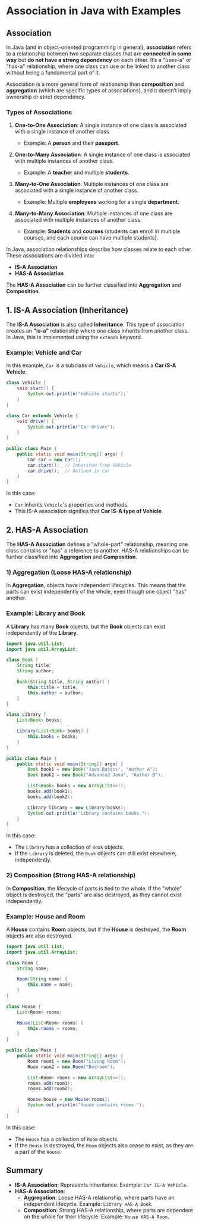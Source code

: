 # Association in Java with Examples

## Association

In Java (and in object-oriented programming in general), **association** refers to a relationship between two separate classes that are **connected in some way** but **do not have a strong dependency** on each other. It’s a "uses-a" or "has-a" relationship, where one class can use or be linked to another class without being a fundamental part of it.

Association is a more general form of relationship than **composition** and **aggregation** (which are specific types of associations), and it doesn’t imply ownership or strict dependency.

### Types of Associations

1. **One-to-One Association**: A single instance of one class is associated with a single instance of another class.

   - Example: A **person** and their **passport**.

2. **One-to-Many Association**: A single instance of one class is associated with multiple instances of another class.

   - Example: A **teacher** and multiple **students**.

3. **Many-to-One Association**: Multiple instances of one class are associated with a single instance of another class.

   - Example: Multiple **employees** working for a single **department**.

4. **Many-to-Many Association**: Multiple instances of one class are associated with multiple instances of another class.
   - Example: **Students** and **courses** (students can enroll in multiple courses, and each course can have multiple students).

In Java, association relationships describe how classes relate to each other. These associations are divided into:

- **IS-A Association**
- **HAS-A Association**

The **HAS-A Association** can be further classified into **Aggregation** and **Composition**.

## 1. IS-A Association (Inheritance)

The **IS-A Association** is also called **Inheritance**. This type of association creates an **"is-a"** relationship where one class inherits from another class. In Java, this is implemented using the `extends` keyword.

### Example: Vehicle and Car

In this example, `Car` is a subclass of `Vehicle`, which means a **Car IS-A Vehicle**.

```java
class Vehicle {
    void start() {
        System.out.println("Vehicle starts");
    }
}

class Car extends Vehicle {
    void drive() {
        System.out.println("Car drives");
    }
}

public class Main {
    public static void main(String[] args) {
        Car car = new Car();
        car.start();  // Inherited from Vehicle
        car.drive();  // Defined in Car
    }
}
```

In this case:

- `Car` inherits `Vehicle`'s properties and methods.
- This IS-A association signifies that **Car IS-A type of Vehicle**.

## 2. HAS-A Association

The **HAS-A Association** defines a "whole-part" relationship, meaning one class contains or "has" a reference to another. HAS-A relationships can be further classified into **Aggregation** and **Composition**.

### 1) Aggregation (Loose HAS-A relationship)

In **Aggregation**, objects have independent lifecycles. This means that the parts can exist independently of the whole, even though one object "has" another.

### Example: Library and Book

A **Library** has many **Book** objects, but the **Book** objects can exist independently of the **Library**.

```java
import java.util.List;
import java.util.ArrayList;

class Book {
    String title;
    String author;

    Book(String title, String author) {
        this.title = title;
        this.author = author;
    }
}

class Library {
    List<Book> books;

    Library(List<Book> books) {
        this.books = books;
    }
}

public class Main {
    public static void main(String[] args) {
        Book book1 = new Book("Java Basics", "Author A");
        Book book2 = new Book("Advanced Java", "Author B");

        List<Book> books = new ArrayList<>();
        books.add(book1);
        books.add(book2);

        Library library = new Library(books);
        System.out.println("Library contains books.");
    }
}
```

In this case:

- The `Library` has a collection of `Book` objects.
- If the `Library` is deleted, the `Book` objects can still exist elsewhere, independently.

### 2) Composition (Strong HAS-A relationship)

In **Composition**, the lifecycle of parts is tied to the whole. If the "whole" object is destroyed, the "parts" are also destroyed, as they cannot exist independently.

### Example: House and Room

A **House** contains **Room** objects, but if the **House** is destroyed, the **Room** objects are also destroyed.

```java
import java.util.List;
import java.util.ArrayList;

class Room {
    String name;

    Room(String name) {
        this.name = name;
    }
}

class House {
    List<Room> rooms;

    House(List<Room> rooms) {
        this.rooms = rooms;
    }
}

public class Main {
    public static void main(String[] args) {
        Room room1 = new Room("Living Room");
        Room room2 = new Room("Bedroom");

        List<Room> rooms = new ArrayList<>();
        rooms.add(room1);
        rooms.add(room2);

        House house = new House(rooms);
        System.out.println("House contains rooms.");
    }
}
```

In this case:

- The `House` has a collection of `Room` objects.
- If the `House` is destroyed, the `Room` objects also cease to exist, as they are a part of the `House`.

## Summary

- **IS-A Association**: Represents inheritance. Example: `Car IS-A Vehicle`.
- **HAS-A Association**:
  - **Aggregation**: Loose HAS-A relationship, where parts have an independent lifecycle. Example: `Library HAS-A Book`.
  - **Composition**: Strong HAS-A relationship, where parts are dependent on the whole for their lifecycle. Example: `House HAS-A Room`.
